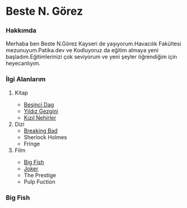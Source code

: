 <h1>Beste N. Görez</h1>
<!--h1 kodu en büyük fontla  ismimi yazdım-->

<h3>Hakkımda</h3>
<!--h2 den daha küçük fonta sahip h3 ü seçtim-->

<p>Merhaba ben Beste N.Görez Kayseri de yaşıyorum.Havacılık Fakültesi mezunuyum.Patika.dev ve Kodluyoruz da eğitim almaya yeni başladım.Eğitimlerinizi çok seviyorum ve yeni şeyler öğrendiğim için heyecanlıyım.</p>

<h3>İlgi Alanlarım</h3>
    <div>
    <ol>
        <li>Kitap</li>
        <ul>
            <li> <a href="https://www.goodreads.com/book/show/6313362-o-monte-cinco?ac=1&from_search=true&qid=Aplon5d9CN&rank=3">Beşinci Dag</a> </li>
            <li> <a href="https://www.goodreads.com/book/show/862311.The_Star_Rover">Yıldız Gezgini</a> </li>
            <li> <a href="https://www.goodreads.com/book/show/161503.Crimson_Rivers">Kızıl Nehirler</a> </li>
        </ul>
        <li>Dizi
            <ul>
                <li> <a href="https://www.imdb.com/title/tt0903747/">Breaking Bad</a> </li>
                <li>Sherlock Holmes</li>
                <li>Fringe</li>
            </ul>
        </li>
        <li>Film</li>
        <ul>
            <li> <a href="https://www.imdb.com/title/tt0319061/">Big Fish</a></li>
            <li> <a href="https://www.imdb.com/title/tt7286456/">Joker</a></li>
            <li>The Prestige</li>
            <li>Pulp Fuction</li>
            <ul></li>
                    </ul>
                </li>
            </ul>
        </ul>
    </ol></div>
<h3><strong>Big Fish</strong></h3>
